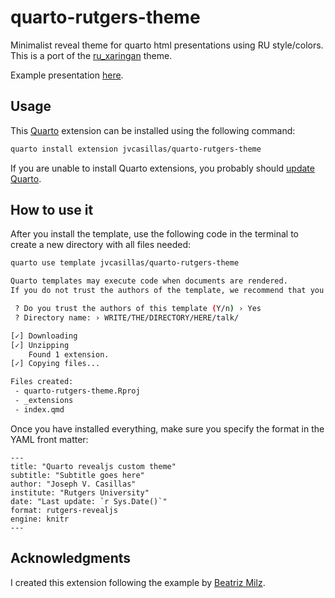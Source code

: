 # quarto-rutgers-theme

Minimalist reveal theme for quarto html presentations using RU style/colors. 
This is a port of the [ru_xaringan](https://github.com/jvcasillas/ru_xaringan) theme. 

Example presentation [here](https://www.jvcasillas.com/quarto-rutgers-theme/index.html). 


## Usage

This [Quarto](https://quarto.org) extension can be installed using the following command:

``` bash
quarto install extension jvcasillas/quarto-rutgers-theme
```

If you are unable to install Quarto extensions, you probably should [update Quarto](https://quarto.org/docs/get-started/).

## How to use it

After you install the template, use the following code in the terminal to create a new directory with all files needed:

``` bash
quarto use template jvcasillas/quarto-rutgers-theme
```

```bash
Quarto templates may execute code when documents are rendered. 
If you do not trust the authors of the template, we recommend that you do not install or use the template.
```

```bash
 ? Do you trust the authors of this template (Y/n) › Yes
 ? Directory name: › WRITE/THE/DIRECTORY/HERE/talk/
```

```bash
[✓] Downloading
[✓] Unzipping
    Found 1 extension.
[✓] Copying files...

Files created:
 - quarto-rutgers-theme.Rproj
 - _extensions
 - index.qmd

```

Once you have installed everything, make sure you specify the format in the YAML front matter: 

```
---
title: "Quarto revealjs custom theme"
subtitle: "Subtitle goes here"
author: "Joseph V. Casillas"
institute: "Rutgers University"
date: "Last update: `r Sys.Date()`"
format: rutgers-revealjs
engine: knitr
---
```


## Acknowledgments

I created this extension following the example by [Beatriz Milz](https://github.com/beatrizmilz). 

